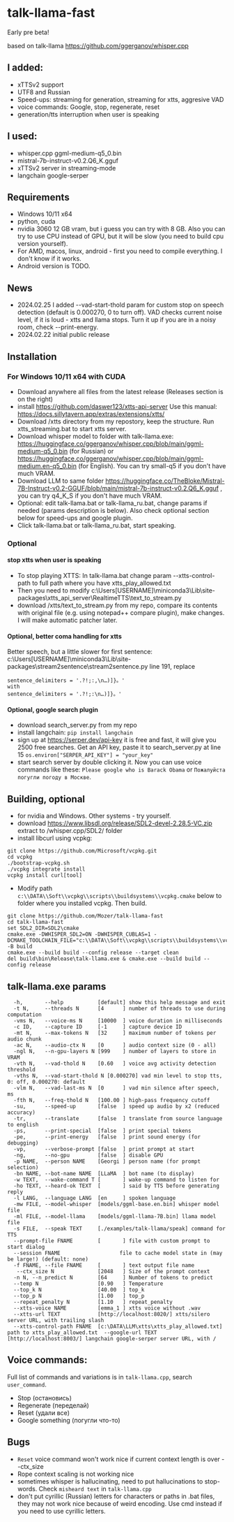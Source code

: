 # talk-llama-fast

Early pre beta!

based on talk-llama https://github.com/ggerganov/whisper.cpp

## I added:
- xTTSv2 support
- UTF8 and Russian
- Speed-ups: streaming for generation, streaming for xtts, aggresive VAD
- voice commands: Google, stop, regenerate, reset
- generation/tts interruption when user is speaking

## I used: 
- whisper.cpp ggml-medium-q5_0.bin
- mistral-7b-instruct-v0.2.Q6_K.gguf
- xTTSv2 server in streaming-mode
- langchain google-serper


## Requirements
- Windows 10/11 x64
- python, cuda
- nvidia 3060 12 GB vram, but i guess you can try with 8 GB. Also you can try to use CPU instead of GPU, but it will be slow (you need to build cpu version yourself).
- For AMD, macos, linux, android - first you need to compile everything. I don't know if it works. 
- Android version is TODO.

## News
- 2024.02.25 I added --vad-start-thold param for custom stop on speech detection (default is 0.000270, 0 to turn off). VAD checks current noise level, if it is loud - xtts and llama stops. Turn it up if you are in a noisy room, check --print-energy.
- 2024.02.22 initial public release

## Installation
### For Windows 10/11 x64 with CUDA
- Download anywhere all files from the latest release (Releases section is on the right)
- install https://github.com/daswer123/xtts-api-server Use this manual: https://docs.sillytavern.app/extras/extensions/xtts/
- Download /xtts directory from my repostory, keep the structure. Run xtts_streaming.bat to start xtts server.
- Download whisper model to folder with talk-llama.exe: https://huggingface.co/ggerganov/whisper.cpp/blob/main/ggml-medium-q5_0.bin (for Russian) or https://huggingface.co/ggerganov/whisper.cpp/blob/main/ggml-medium.en-q5_0.bin (for English). You can try small-q5 if you don't have much VRAM.
- Download LLM to same folder https://huggingface.co/TheBloke/Mistral-7B-Instruct-v0.2-GGUF/blob/main/mistral-7b-instruct-v0.2.Q6_K.gguf , you can try q4_K_S if you don't have much VRAM.
- Optional: edit talk-llama.bat or talk-llama_ru.bat, change params if needed (params description is below). Also check optional section below for speed-ups and google plugin.
- Click talk-llama.bat or talk-llama_ru.bat, start speaking.  

### Optional
#### stop xtts when user is speaking
- To stop playing XTTS: In talk-llama.bat change param --xtts-control-path to full path where you have xtts_play_allowed.txt
- Then you need to modify c:\Users\[USERNAME]\miniconda3\Lib\site-packages\xtts_api_server\RealtimeTTS\text_to_stream.py
- download /xtts/text_to_stream.py from my repo, compare its contents with original file (e.g. using notepad++ compare plugin), make changes. I will make automatic patcher later.

#### Optional, better coma handling for xtts
Better speech, but a little slower for first sentence:
c:\Users\[USERNAME]\miniconda3\Lib\site-packages\stream2sentence\stream2sentence.py
line 191, replace 
```
sentence_delimiters = '.?!;:,\n…)]}。'
with
sentence_delimiters = '.?!;:\n…)]}。'
```

#### Optional, google search plugin
- download search_server.py from my repo
- install langchain: `pip install langchain`
- sign up at https://serper.dev/api-key it is free and fast, it will give you 2500 free searches. Get an API key, paste it to search_server.py at line 15 `os.environ["SERPER_API_KEY"] = "your_key"`
- start search server by double clicking it. Now you can use voice commands like these: `Please google who is Barack Obama` or `Пожалуйста погугли погоду в Москве`.


## Building, optional
- for nvidia and Windows. Other systems - try yourself.
- download https://www.libsdl.org/release/SDL2-devel-2.28.5-VC.zip extract to /whisper.cpp/SDL2/ folder
- install libcurl using vcpkg:
```
git clone https://github.com/Microsoft/vcpkg.git
cd vcpkg
./bootstrap-vcpkg.sh
./vcpkg integrate install
vcpkg install curl[tool]
```
- Modify path `c:\\DATA\\Soft\\vcpkg\\scripts\\buildsystems\\vcpkg.cmake` below to folder where you installed vcpkg. Then build.
```
git clone https://github.com/Mozer/talk-llama-fast
cd talk-llama-fast
set SDL2_DIR=SDL2\cmake
cmake.exe -DWHISPER_SDL2=ON -DWHISPER_CUBLAS=1 -DCMAKE_TOOLCHAIN_FILE="c:\\DATA\\Soft\\vcpkg\\scripts\\buildsystems\\vcpkg.cmake" -B build
cmake.exe --build build --config release --target clean
del build\bin\Release\talk-llama.exe & cmake.exe --build build --config release
```


## talk-llama.exe params
```
  -h,       --help           [default] show this help message and exit
  -t N,     --threads N      [4      ] number of threads to use during computation
  -vms N,   --voice-ms N     [10000  ] voice duration in milliseconds
  -c ID,    --capture ID     [-1     ] capture device ID
  -mt N,    --max-tokens N   [32     ] maximum number of tokens per audio chunk
  -ac N,    --audio-ctx N    [0      ] audio context size (0 - all)
  -ngl N,   --n-gpu-layers N [999    ] number of layers to store in VRAM
  -vth N,   --vad-thold N    [0.60   ] voice avg activity detection threshold
  -vths N,  --vad-start-thold N [0.000270] vad min level to stop tts, 0: off, 0.000270: default
  -vlm N,   --vad-last-ms N  [0      ] vad min silence after speech, ms
  -fth N,   --freq-thold N   [100.00 ] high-pass frequency cutoff
  -su,      --speed-up       [false  ] speed up audio by x2 (reduced accuracy)
  -tr,      --translate      [false  ] translate from source language to english
  -ps,      --print-special  [false  ] print special tokens
  -pe,      --print-energy   [false  ] print sound energy (for debugging)
  -vp,      --verbose-prompt [false  ] print prompt at start
  -ng,      --no-gpu         [false  ] disable GPU
  -p NAME,  --person NAME    [Georgi ] person name (for prompt selection)
  -bn NAME, --bot-name NAME  [LLaMA  ] bot name (to display)
  -w TEXT,  --wake-command T [       ] wake-up command to listen for
  -ho TEXT, --heard-ok TEXT  [       ] said by TTS before generating reply
  -l LANG,  --language LANG  [en     ] spoken language
  -mw FILE, --model-whisper  [models/ggml-base.en.bin] whisper model file
  -ml FILE, --model-llama    [models/ggml-llama-7B.bin] llama model file
  -s FILE,  --speak TEXT     [./examples/talk-llama/speak] command for TTS
  --prompt-file FNAME        [       ] file with custom prompt to start dialog
  --session FNAME                   file to cache model state in (may be large!) (default: none)
  -f FNAME, --file FNAME     [       ] text output file name
   --ctx_size N              [2048   ] Size of the prompt context
  -n N, --n_predict N        [64     ] Number of tokens to predict
  --temp N                   [0.90   ] Temperature
  --top_k N                  [40.00  ] top_k
  --top_p N                  [1.00   ] top_p
  --repeat_penalty N         [1.10   ] repeat_penalty
  --xtts-voice NAME          [emma_1 ] xtts voice without .wav
  --xtts-url TEXT            [http://localhost:8020/] xtts/silero server URL, with trailing slash
  --xtts-control-path FNAME  [c:\DATA\LLM\xtts\xtts_play_allowed.txt] path to xtts_play_allowed.txt  --google-url TEXT          [http://localhost:8003/] langchain google-serper server URL, with /
```

## Voice commands:
Full list of commands and variations is in `talk-llama.cpp`, search `user_command`.
- Stop (остановись)
- Regenerate (переделай)
- Reset (удали все)
- Google something (погугли что-то)

## Bugs
- `Reset` voice command won't work nice if  current context length is over --ctx_size
- Rope context scaling is not working nice
- sometimes whisper is hallucinating, need to put hallucinations to stop-words. Check `misheard text` in `talk-llama.cpp`
- don't put cyrillic (Russian) letters for characters or paths in .bat files, they may not work nice because of weird encoding. Use cmd instead if you need to use cyrillic letters.